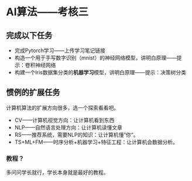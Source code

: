 # AI算法——考核三



## 完成以下任务

* 完成Pytorch学习——上传学习笔记链接
* 构造一个用于手写数字识别（mnist）的神经网络模型，讲明白原理——提示：卷积神经网络
* 构建一个Iris数据集分类的**机器学习**模型，讲明白原理——提示：决策树分类



## 惯例的扩展任务

计算机算法的扩展方向很多，选一个探索看看吧。

* CV——计算机视觉方向：让计算机看到东西
* NLP——自然语言处理方向：让计算机读懂文章
* RS——推荐系统，需要NLP的知识：让计算机懂”你“。
* TS+ML+FM——时序分析+机器学习+特征工程：让计算机会数据分析。

### 教程？

多问问学长就行，学长本身就是最好的教程。